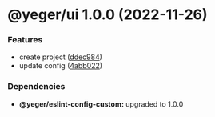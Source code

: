 # @yeger/ui 1.0.0 (2022-11-26)


### Features

* create project ([ddec984](https://github.com/DerYeger/msr-test/commit/ddec9843eef1374b40f2506e80be332ee697d615))
* update config ([4abb022](https://github.com/DerYeger/msr-test/commit/4abb022b8ab25f028173b470e09eeb8547e6ebb7))





### Dependencies

* **@yeger/eslint-config-custom:** upgraded to 1.0.0
